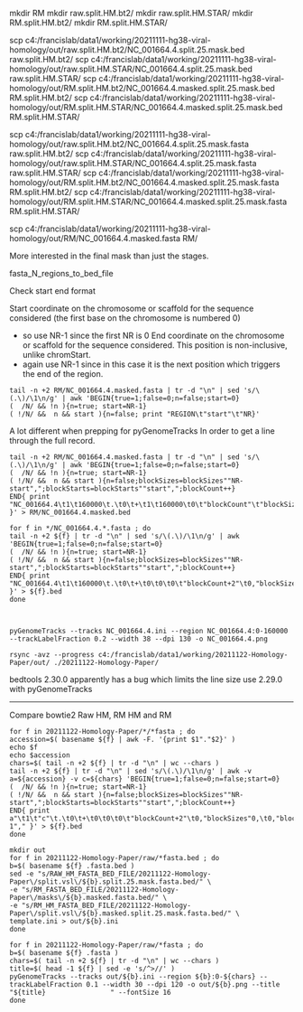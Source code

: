 


mkdir RM
mkdir raw.split.HM.bt2/
mkdir raw.split.HM.STAR/
mkdir RM.split.HM.bt2/
mkdir RM.split.HM.STAR/

scp c4:/francislab/data1/working/20211111-hg38-viral-homology/out/raw.split.HM.bt2/NC_001664.4.split.25.mask.bed raw.split.HM.bt2/
scp c4:/francislab/data1/working/20211111-hg38-viral-homology/out/raw.split.HM.STAR/NC_001664.4.split.25.mask.bed raw.split.HM.STAR/
scp c4:/francislab/data1/working/20211111-hg38-viral-homology/out/RM.split.HM.bt2/NC_001664.4.masked.split.25.mask.bed RM.split.HM.bt2/
scp c4:/francislab/data1/working/20211111-hg38-viral-homology/out/RM.split.HM.STAR/NC_001664.4.masked.split.25.mask.bed RM.split.HM.STAR/


scp c4:/francislab/data1/working/20211111-hg38-viral-homology/out/raw.split.HM.bt2/NC_001664.4.split.25.mask.fasta raw.split.HM.bt2/
scp c4:/francislab/data1/working/20211111-hg38-viral-homology/out/raw.split.HM.STAR/NC_001664.4.split.25.mask.fasta raw.split.HM.STAR/
scp c4:/francislab/data1/working/20211111-hg38-viral-homology/out/RM.split.HM.bt2/NC_001664.4.masked.split.25.mask.fasta RM.split.HM.bt2/
scp c4:/francislab/data1/working/20211111-hg38-viral-homology/out/RM.split.HM.STAR/NC_001664.4.masked.split.25.mask.fasta RM.split.HM.STAR/

scp c4:/francislab/data1/working/20211111-hg38-viral-homology/out/RM/NC_001664.4.masked.fasta RM/


More interested in the final mask than just the stages.

fasta_N_regions_to_bed_file

Check start end format

Start coordinate on the chromosome or scaffold for the sequence considered (the first base on the chromosome is numbered 0)
- so use NR-1 since the first NR is 0
End coordinate on the chromosome or scaffold for the sequence considered. This position is non-inclusive, unlike chromStart.
- again use NR-1 since in this case it is the next position which triggers the end of the region.

```
tail -n +2 RM/NC_001664.4.masked.fasta | tr -d "\n" | sed 's/\(.\)/\1\n/g' | awk 'BEGIN{true=1;false=0;n=false;start=0}
(  /N/ && !n ){n=true; start=NR-1}
( !/N/ &&  n && start ){n=false; print "REGION\t"start"\t"NR}'
```

A lot different when prepping for pyGenomeTracks
In order to get a line through the full record.

```
tail -n +2 RM/NC_001664.4.masked.fasta | tr -d "\n" | sed 's/\(.\)/\1\n/g' | awk 'BEGIN{true=1;false=0;n=false;start=0}
(  /N/ && !n ){n=true; start=NR-1}
( !/N/ &&  n && start ){n=false;blockSizes=blockSizes""NR-start",";blockStarts=blockStarts""start",";blockCount++}
END{ print "NC_001664.4\t1\t160000\t.\t0\t+\t1\t160000\t0\t"blockCount"\t"blockSizes"\t"blockStarts }' > RM/NC_001664.4.masked.bed

```

```
for f in */NC_001664.4.*.fasta ; do
tail -n +2 ${f} | tr -d "\n" | sed 's/\(.\)/\1\n/g' | awk 'BEGIN{true=1;false=0;n=false;start=0}
(  /N/ && !n ){n=true; start=NR-1}
( !/N/ &&  n && start ){n=false;blockSizes=blockSizes""NR-start",";blockStarts=blockStarts""start",";blockCount++}
END{ print "NC_001664.4\t1\t160000\t.\t0\t+\t0\t0\t0\t"blockCount+2"\t0,"blockSizes"0,\t0,"blockStarts"159999," }' > ${f}.bed
done



pyGenomeTracks --tracks NC_001664.4.ini --region NC_001664.4:0-160000 --trackLabelFraction 0.2 --width 38 --dpi 130 -o NC_001664.4.png

```



```
rsync -avz --progress c4:/francislab/data1/working/20211122-Homology-Paper/out/ ./20211122-Homology-Paper/
```


bedtools 2.30.0 apparently has a bug which limits the line size
use 2.29.0 with pyGenomeTracks


---


Compare bowtie2 Raw HM, RM HM and RM

```
for f in 20211122-Homology-Paper/*/*fasta ; do
accession=$( basename ${f} | awk -F. '{print $1"."$2}' )
echo $f
echo $accession
chars=$( tail -n +2 ${f} | tr -d "\n" | wc --chars )
tail -n +2 ${f} | tr -d "\n" | sed 's/\(.\)/\1\n/g' | awk -v a=${accession} -v c=${chars} 'BEGIN{true=1;false=0;n=false;start=0}
(  /N/ && !n ){n=true; start=NR-1}
( !/N/ &&  n && start ){n=false;blockSizes=blockSizes""NR-start",";blockStarts=blockStarts""start",";blockCount++}
END{ print a"\t1\t"c"\t.\t0\t+\t0\t0\t0\t"blockCount+2"\t0,"blockSizes"0,\t0,"blockStarts""c-1"," }' > ${f}.bed
done
```

```
mkdir out
for f in 20211122-Homology-Paper/raw/*fasta.bed ; do
b=$( basename ${f} .fasta.bed )
sed -e "s/RAW_HM_FASTA_BED_FILE/20211122-Homology-Paper\/split.vsl\/${b}.split.25.mask.fasta.bed/" \
-e "s/RM_FASTA_BED_FILE/20211122-Homology-Paper\/masks\/${b}.masked.fasta.bed/" \
-e "s/RM_HM_FASTA_BED_FILE/20211122-Homology-Paper\/split.vsl\/${b}.masked.split.25.mask.fasta.bed/" \
template.ini > out/${b}.ini
done
```


```
for f in 20211122-Homology-Paper/raw/*fasta ; do
b=$( basename ${f} .fasta )
chars=$( tail -n +2 ${f} | tr -d "\n" | wc --chars )
title=$( head -1 ${f} | sed -e 's/^>//' )
pyGenomeTracks --tracks out/${b}.ini --region ${b}:0-${chars} --trackLabelFraction 0.1 --width 30 --dpi 120 -o out/${b}.png --title "${title}                " --fontSize 16
done
```




